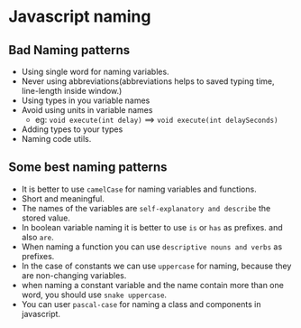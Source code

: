 # Javascript naming

## Bad Naming patterns
- Using single word for naming variables.
- Never using abbreviations(abbreviations helps to saved typing time, line-length inside window.)
- Using types in you variable names
- Avoid using units in variable names
  - eg: `void execute(int delay)` ==> `void execute(int delaySeconds)`
- Adding types to your types
- Naming code utils.


## Some best naming patterns
- It is better to use `camelCase` for naming variables and functions.
- Short and meaningful.
- The names of the variables are `self-explanatory and describe` the stored value.
- In boolean variable naming it is better to use `is` or `has` as prefixes. and also `are`.
- When naming a function you can use `descriptive nouns and verbs` as prefixes.
- In the case of constants we can use `uppercase` for naming, because they are non-changing variables.
- when naming a constant variable and the name contain more than one word, you should use `snake uppercase`.
- You can user `pascal-case`  for naming a class and components in javascript.